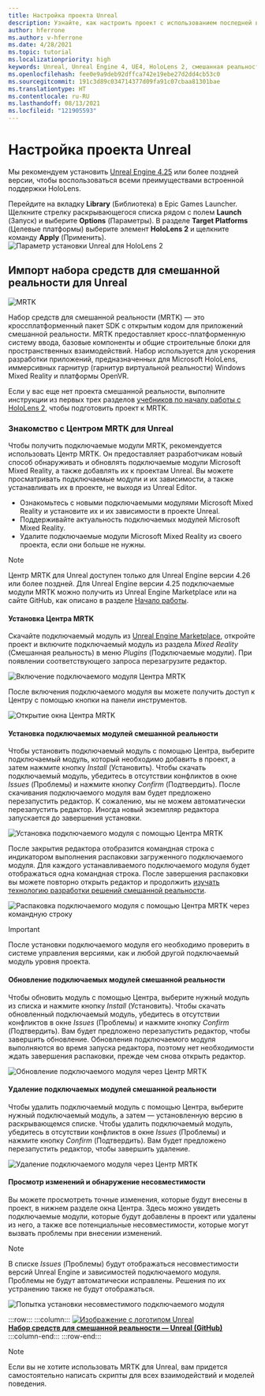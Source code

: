 ```yaml
---
title: Настройка проекта Unreal
description: Узнайте, как настроить проект с использованием последней версии Unreal Engine и средства Mixed Reality Feature Tool.
author: hferrone
ms.author: v-hferrone
ms.date: 4/28/2021
ms.topic: tutorial
ms.localizationpriority: high
keywords: Unreal, Unreal Engine 4, UE4, HoloLens 2, смешанная реальность, разработка, функции, новый проект, эмулятор, документация, руководства, голограммы, разработка игр, гарнитура смешанной реальности, гарнитура смешанной реальности Windows, гарнитура виртуальной реальности, актуальность, инструменты, начало работы, основы, Unreal, набор средств, центр, установка, Windows, HoloLens, OpenXR, MRTK
ms.openlocfilehash: fee0e9a9deb92dffca742e19ebe27d2dd4cb53c0
ms.sourcegitcommit: 191c3d89c034714377d09fa91c07cbaa81301bae
ms.translationtype: HT
ms.contentlocale: ru-RU
ms.lasthandoff: 08/13/2021
ms.locfileid: "121905593"
---
```

# <a name="setting-up-your-unreal-project"></a>Настройка проекта Unreal

Мы рекомендуем установить [Unreal Engine 4.25](https://docs.unrealengine.com//GettingStarted/Installation/index.html) или более поздней версии, чтобы воспользоваться всеми преимуществами встроенной поддержки HoloLens.

Перейдите на вкладку **Library** (Библиотека) в Epic Games Launcher. Щелкните стрелку раскрывающегося списка рядом с полем **Launch** (Запуск) и выберите **Options** (Параметры). В разделе **Target Platforms** (Целевые платформы) выберите элемент **HoloLens 2** и щелкните команду **Apply** (Применить).
![Параметр установки Unreal для HoloLens 2](../images/Unreal_Install_Option_HoloLens2.png)

## <a name="import-mixed-reality-toolkit-for-unreal"></a>Импорт набора средств для смешанной реальности для Unreal

![MRTK](../../design/images/MRTK_UX_Hero.png)

Набор средств для смешанной реальности (MRTK) — это кроссплатформенный пакет SDK с открытым кодом для приложений смешанной реальности. MRTK предоставляет кросс-платформенную систему ввода, базовые компоненты и общие строительные блоки для пространственных взаимодействий. Набор используется для ускорения разработки приложений, предназначенных для Microsoft HoloLens, иммерсивных гарнитур (гарнитур виртуальной реальности) Windows Mixed Reality и платформы OpenVR.

Если у вас еще нет проекта смешанной реальности, выполните инструкции из первых трех разделов [учебников по началу работы с HoloLens 2](tutorials/unreal-uxt-ch1.md), чтобы подготовить проект к MRTK.

### <a name="introducing-the-mrtk-hub-for-unreal"></a>Знакомство с Центром MRTK для Unreal

Чтобы получить подключаемые модули MRTK, рекомендуется использовать Центр MRTK. Он предоставляет разработчикам новый способ обнаруживать и обновлять подключаемые модули Microsoft Mixed Reality, а также добавлять их к проектам Unreal. Вы можете просматривать подключаемые модули и их зависимости, а также устанавливать их в проекте, не выходя из Unreal Editor.

- Ознакомьтесь с новыми подключаемыми модулями Microsoft Mixed Reality и установите их и их зависимости в проекте Unreal.
- Поддерживайте актуальность подключаемых модулей Microsoft Mixed Reality.
- Удалите подключаемые модули Microsoft Mixed Reality из своего проекта, если они больше не нужны.

> [!NOTE]
> Центр MRTK для Unreal доступен только для Unreal Engine версии 4.26 или более поздней. Для Unreal Engine версии 4.25 подключаемые модули MRTK можно получить из Unreal Engine Marketplace или на сайте GitHub, как описано в разделе [Начало работы](unreal-development-overview.md#1-getting-started).

#### <a name="installing-the-mrtk-hub"></a>Установка Центра MRTK

Скачайте подключаемый модуль из [Unreal Engine Marketplace](https://www.unrealengine.com/marketplace/en-US/product/mixed-reality-toolkit-hub), откройте проект и включите подключаемый модуль из раздела _Mixed Reality_ (Смешанная реальность) в меню _Plugins_ (Подключаемые модули). При появлении соответствующего запроса перезагрузите редактор.

![Включение подключаемого модуля Центра MRTK](images/hub-enable-plugin.png)

После включения подключаемого модуля вы можете получить доступ к Центру с помощью кнопки на панели инструментов.

![Открытие окна Центра MRTK](images/hub-toolbar.png)

#### <a name="installing-mixed-reality-plugins"></a>Установка подключаемых модулей смешанной реальности

Чтобы установить подключаемый модуль с помощью Центра, выберите подключаемый модуль, который необходимо добавить в проект, а затем нажмите кнопку _Install_ (Установить). Чтобы скачать подключаемый модуль, убедитесь в отсутствии конфликтов в окне _Issues_ (Проблемы) и нажмите кнопку _Confirm_ (Подтвердить). После скачивания подключаемого модуля вам будет предложено перезапустить редактор. К сожалению, мы не можем автоматически перезапустить редактор. Иногда новый экземпляр редактора запускается до завершения установки.

![Установка подключаемого модуля с помощью Центра MRTK](images/hub-download.png)

После закрытия редактора отобразится командная строка с индикатором выполнения распаковки загруженного подключаемого модуля. Для каждого устанавливаемого подключаемого модуля будет отображаться одна командная строка. После завершения распаковки вы можете повторно открыть редактор и продолжить [изучать технологию разработки решений смешанной реальности](unreal-quickstart.md).

![Распаковка подключаемого модуля с помощью Центра MRTK через командную строку](images/hub-unpack.png)

> [!IMPORTANT]
> После установки подключаемого модуля его необходимо проверить в системе управления версиями, как и любой другой подключаемый модуль уровня проекта.

#### <a name="updating-mixed-reality-plugins"></a>Обновление подключаемых модулей смешанной реальности

Чтобы обновить модуль с помощью Центра, выберите нужный модуль из списка и нажмите кнопку _Install_ (Установить). Чтобы скачать обновленный подключаемый модуль, убедитесь в отсутствии конфликтов в окне _Issues_ (Проблемы) и нажмите кнопку _Confirm_ (Подтвердить). Вам будет предложено перезапустить редактор, чтобы завершить обновление. Обновления подключаемого модуля выполняются во время запуска редактора, поэтому нет необходимости ждать завершения распаковки, прежде чем снова открыть редактор.

![Обновление подключаемого модуля через Центр MRTK](images/hub-update.png)

#### <a name="removing-mixed-reality-plugins"></a>Удаление подключаемых модулей смешанной реальности

Чтобы удалить подключаемый модуль с помощью Центра, выберите нужный подключаемый модуль, а затем — установленную версию в раскрывающемся списке. Чтобы удалить подключаемый модуль, убедитесь в отсутствии конфликтов в окне _Issues_ (Проблемы) и нажмите кнопку _Confirm_ (Подтвердить). Вам будет предложено перезапустить редактор, чтобы завершить удаление.

![Удаление подключаемого модуля через Центр MRTK](images/hub-remove.png)

#### <a name="reviewing-changes-and-detecting-incompatibilities"></a>Просмотр изменений и обнаружение несовместимости

Вы можете просмотреть точные изменения, которые будут внесены в проект, в нижнем разделе окна Центра. Здесь можно увидеть подключаемые модули, которые будут добавлены в проект или удалены из него, а также все потенциальные несовместимости, которые могут вызвать проблемы при внесении изменений.

> [!NOTE]
> В списке _Issues_ (Проблемы) будут отображаться несовместимости версий Unreal Engine и зависимостей подключаемого модуля. Проблемы не будут автоматически исправлены. Решения по их устранению также не будут отображаться.

![Попытка установки несовместимого подключаемого модуля](images/hub-issues.png)

:::row:::
    :::column:::
        <a href="https://github.com/Microsoft/MixedRealityToolkit-Unreal" target="_blank">![Изображение с логотипом Unreal](../images/MRTK-Unreal-Banner.png)<br>**Набор средств для смешанной реальности — Unreal (GitHub)** </a><br>
    :::column-end:::
:::row-end:::

> [!NOTE]
> Если вы не хотите использовать MRTK для Unreal, вам придется самостоятельно написать скрипты для всех взаимодействий и моделей поведения.